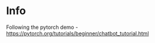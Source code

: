 # Info

Following the pytorch demo - <https://pytorch.org/tutorials/beginner/chatbot_tutorial.html>
